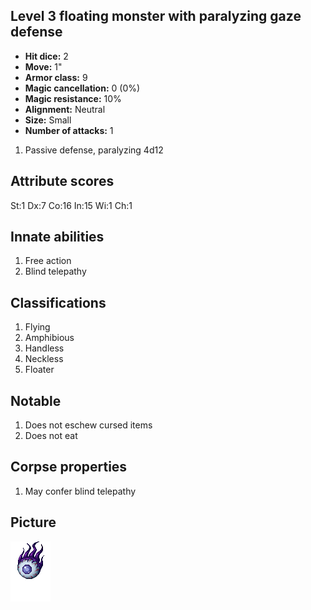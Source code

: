 ## Level 3 floating monster with paralyzing gaze defense

- **Hit dice:** 2
- **Move:** 1"
- **Armor class:** 9
- **Magic cancellation:** 0 (0%)
- **Magic resistance:** 10%
- **Alignment:** Neutral
- **Size:** Small
- **Number of attacks:** 1
1. Passive defense, paralyzing 4d12

## Attribute scores

St:1 Dx:7 Co:16 In:15 Wi:1 Ch:1

## Innate abilities

1. Free action
2. Blind telepathy

## Classifications

1. Flying
2. Amphibious
3. Handless
4. Neckless
5. Floater

## Notable

1. Does not eschew cursed items
2. Does not eat

## Corpse properties

1. May confer blind telepathy

## Picture

![Floating eye](https://github.com/hyvanmielenpelit/GnollHackTileSet/blob/main/Monsters/floating_eye/floating_eye.png?raw=true)
